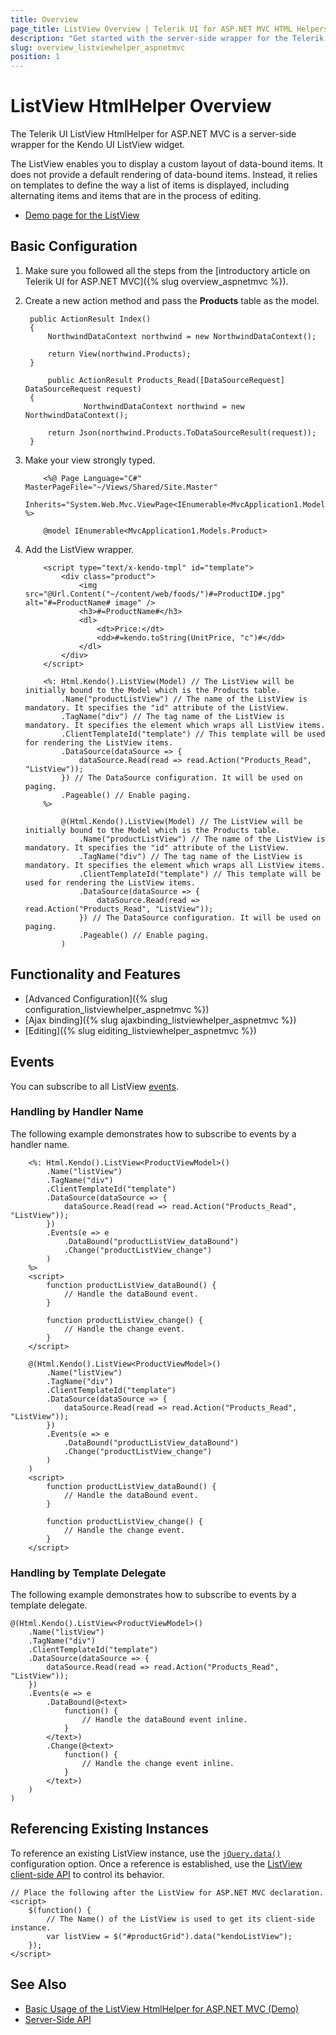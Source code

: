 ```yaml
---
title: Overview
page_title: ListView Overview | Telerik UI for ASP.NET MVC HTML Helpers
description: "Get started with the server-side wrapper for the Telerik UI ListView HtmlHelper for ASP.NET MVC."
slug: overview_listviewhelper_aspnetmvc
position: 1
---
```


# ListView HtmlHelper Overview

The Telerik UI ListView HtmlHelper for ASP.NET MVC is a server-side wrapper for the Kendo UI ListView widget.

The ListView enables you to display a custom layout of data-bound items. It does not provide a default rendering of data-bound items. Instead, it relies on templates to define the way a list of items is displayed, including alternating items and items that are in the process of editing.

* [Demo page for the ListView](https://demos.telerik.com/aspnet-mvc/listview)

## Basic Configuration

1. Make sure you followed all the steps from the [introductory article on Telerik UI for ASP.NET MVC]({% slug overview_aspnetmvc %}).
1. Create a new action method and pass the **Products** table as the model.

        public ActionResult Index()
        {
            NorthwindDataContext northwind = new NorthwindDataContext();

            return View(northwind.Products);
        }

            public ActionResult Products_Read([DataSourceRequest] DataSourceRequest request)
        {
                    NorthwindDataContext northwind = new NorthwindDataContext();

            return Json(northwind.Products.ToDataSourceResult(request));
        }

1. Make your view strongly typed.

    ```ASPX
        <%@ Page Language="C#" MasterPageFile="~/Views/Shared/Site.Master"
            Inherits="System.Web.Mvc.ViewPage<IEnumerable<MvcApplication1.Models.Product>>" %>
    ```
    ```Razor
        @model IEnumerable<MvcApplication1.Models.Product>
    ```

1. Add the ListView wrapper.

    ```Template
        <script type="text/x-kendo-tmpl" id="template">
            <div class="product">
                <img src="@Url.Content("~/content/web/foods/")#=ProductID#.jpg" alt="#=ProductName# image" />
                <h3>#=ProductName#</h3>
                <dl>
                    <dt>Price:</dt>
                    <dd>#=kendo.toString(UnitPrice, "c")#</dd>
                </dl>
            </div>
        </script>
    ```
    ```ASPX
        <%: Html.Kendo().ListView(Model) // The ListView will be initially bound to the Model which is the Products table.
            .Name("productListView") // The name of the ListView is mandatory. It specifies the "id" attribute of the ListView.
            .TagName("div") // The tag name of the ListView is mandatory. It specifies the element which wraps all ListView items.
            .ClientTemplateId("template") // This template will be used for rendering the ListView items.
            .DataSource(dataSource => {
                dataSource.Read(read => read.Action("Products_Read", "ListView"));
            }) // The DataSource configuration. It will be used on paging.
            .Pageable() // Enable paging.
        %>
    ```
    ```Razor
            @(Html.Kendo().ListView(Model) // The ListView will be initially bound to the Model which is the Products table.
                .Name("productListView") // The name of the ListView is mandatory. It specifies the "id" attribute of the ListView.
                .TagName("div") // The tag name of the ListView is mandatory. It specifies the element which wraps all ListView items.
                .ClientTemplateId("template") // This template will be used for rendering the ListView items.
                .DataSource(dataSource => {
                    dataSource.Read(read => read.Action("Products_Read", "ListView"));
                }) // The DataSource configuration. It will be used on paging.
                .Pageable() // Enable paging.
            )
    ```

## Functionality and Features

* [Advanced Configuration]({% slug configuration_listviewhelper_aspnetmvc %})
* [Ajax binding]({% slug ajaxbinding_listviewhelper_aspnetmvc %})
* [Editing]({% slug eiditing_listviewhelper_aspnetmvc %})

## Events

You can subscribe to all ListView [events](/api/listview).

### Handling by Handler Name

The following example demonstrates how to subscribe to events by a handler name.

```ASPX
    <%: Html.Kendo().ListView<ProductViewModel>()
        .Name("listView")
        .TagName("div")
        .ClientTemplateId("template")
        .DataSource(dataSource => {
            dataSource.Read(read => read.Action("Products_Read", "ListView"));
        })
        .Events(e => e
            .DataBound("productListView_dataBound")
            .Change("productListView_change")
        )
    %>
    <script>
        function productListView_dataBound() {
            // Handle the dataBound event.
        }

        function productListView_change() {
            // Handle the change event.
        }
    </script>
```
```Razor
    @(Html.Kendo().ListView<ProductViewModel>()
        .Name("listView")
        .TagName("div")
        .ClientTemplateId("template")
        .DataSource(dataSource => {
            dataSource.Read(read => read.Action("Products_Read", "ListView"));
        })
        .Events(e => e
            .DataBound("productListView_dataBound")
            .Change("productListView_change")
        )
    )
    <script>
        function productListView_dataBound() {
            // Handle the dataBound event.
        }

        function productListView_change() {
            // Handle the change event.
        }
    </script>
```

### Handling by Template Delegate

The following example demonstrates how to subscribe to events by a template delegate.

    @(Html.Kendo().ListView<ProductViewModel>()
        .Name("listView")
        .TagName("div")
        .ClientTemplateId("template")
        .DataSource(dataSource => {
            dataSource.Read(read => read.Action("Products_Read", "ListView"));
        })
        .Events(e => e
            .DataBound(@<text>
                function() {
                    // Handle the dataBound event inline.
                }
            </text>)
            .Change(@<text>
                function() {
                    // Handle the change event inline.
                }
            </text>)
        )
    )

## Referencing Existing Instances

To reference an existing ListView instance, use the [`jQuery.data()`](http://api.jquery.com/jQuery.data/) configuration option. Once a reference is established, use the [ListView client-side API](http://docs.telerik.com/kendo-ui/api/javascript/ui/listview#methods) to control its behavior.

    // Place the following after the ListView for ASP.NET MVC declaration.
    <script>
        $(function() {
            // The Name() of the ListView is used to get its client-side instance.
            var listView = $("#productGrid").data("kendoListView");
        });
    </script>

## See Also

* [Basic Usage of the ListView HtmlHelper for ASP.NET MVC (Demo)](https://demos.telerik.com/aspnet-mvc/listview/index)
* [Server-Side API](/api/listview)
